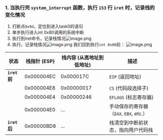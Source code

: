 ### 1. 当执行完 `system_interrupt` 函数，执行 `153` 行 `iret` 时，记录栈的变化情况
1. 打断点`0x9d`，定位到进入task0的语句
2. 单步执行进入int 0x80调用的系统中断
3. 执行到iret命令，记录栈情况![image.png](https://s2.loli.net/2024/11/25/R9OMlden2NKi4VC.png)
4. 执行，记录栈情况![image.png](https://s2.loli.net/2024/11/25/U6HjFpCIlMNvnAu.png)
我们回到执行`int 0x80`前：
![image.png](https://s2.loli.net/2024/11/25/FsQ1D2AUt9WT4k8.png)

| **状态**      | **栈指针 (ESP)** | **栈内容 (从高地址到低地址)** | **描述**                       |
| ----------- | ------------- | ------------------ | ---------------------------- |
| **`iret`前** | 0x000004EC    | 0x000017C          | `EIP` (返回地址)                 |
|             | 0x000004E8    | 0x00000017         | `CS` (代码段选择子)                |
|             | 0x000004E4    | 0x00000246         | `EFLAGS` (标志寄存器)             |
|             | 0x000004E0    | ...                | 手动保存的寄存器（`EAX`, `EBX`, etc.） |
| **`iret`后** | 0x00000BD8    | ...                | 栈清空到中断前状态，指向用户代码栈            |
